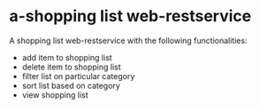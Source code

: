 # a-shopping list web-restservice

A shopping list web-restservice with the following functionalities:
- add item to shopping list
- delete item to shopping list
- filter list on particular category
- sort list based on category
- view shopping list


